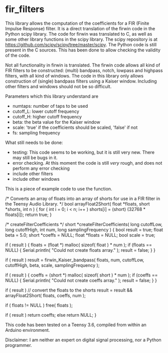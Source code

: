 # fir_filters

This library allows the computation of the coefficients for a FIR (Finite Impulse Response) filter. It is a direct translation
of the firwin code in the Python scipy library. The code for firwin was translated to C, as well as some other library functions 
in the scipy library. The scipy repository is at https://github.com/scipy/scipy/tree/master/scipy. The Python code is still
present in the C sources. This has been done to allow checking the validity of the code.

Not all functionality in firwin is translated. The firwin code allows all kind of FIR filters to be constructed: (multi) bandpass,
notch, lowpass and highpass filters, with all kind of windows. The code in this library only allows construction of (single) bandpass
filters using a Kaiser window. Including other filters and windows should not be so difficult.

Parameters which this library understand are
- numtaps: number of taps to be used
- cutoff_L: lower cutoff frequency
- cutoff_H: higher cutoff frequency
- beta: the beta value for the Kaiser window
- scale: 'true' if the coefficients should be scaled, 'false' if not
- fs: sampling frequency

What still needs to be done:
- testing: This code seems to be working, but it is still very new. There may still be bugs in it.
- error checking. At this moment the code is still _very_ rough, and does not perform any error checking
- include other filters
- include other windows

This is a piece of example code to use the function.

/*
   Converts an array of floats into an array of shorts for use
   in a FIR filter in the Teensy Audio Library.
*/
bool arrayFloat2Short( float *floats, short *shorts, int n ) {
  for ( int i = 0; i < n; i++ )
    shorts[i] = (short) (32768 * floats[i]);
  return true;
}


/*
   createFilterCoefficients
*/
short *createFilterCoefficients( long cutoffLow, long cutoffHigh, int num, long samplingFrequency )
{
  bool result = true;
  float beta = 5.0;
  short *coeffs = NULL;
  float *floats = NULL;
  bool scale = true;

  if ( result ) {
    floats = (float *) malloc( sizeof( float ) * num );
    if (floats == NULL) {
      Serial.println( "Could not create floats array." );
      result = false;
    }
  }

  if ( result )
    result = firwin_Kaiser_bandpass( floats, num, cutoffLow, cutoffHigh, beta, scale, samplingFrequency );

  if ( result ) {
    coeffs = (short *) malloc( sizeof( short ) * num );
    if (coeffs == NULL) {
      Serial.println( "Could not create coeffs array." );
      result = false;
    }
  }

  if ( result )
    // convert the floats to the shorts
    result = result && arrayFloat2Short( floats, coeffs, num );

  if ( floats != NULL )
    free( floats );

  if ( result )
    return coeffs;
  else
    return NULL;
}


This code has been tested on a Teensy 3.6, compiled from within an Arduino environment.

Disclaimer: I am neither an expert on digital signal processing, nor a Python programmer.
